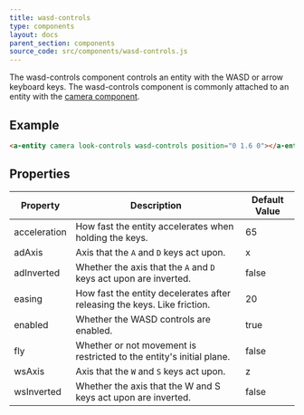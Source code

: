 ```yaml
---
title: wasd-controls
type: components
layout: docs
parent_section: components
source_code: src/components/wasd-controls.js
---
```


[components-camera]: ./camera.md

The wasd-controls component controls an entity with the WASD or arrow keyboard
keys. The wasd-controls component is commonly attached to an entity with the [camera
component][components-camera].

## Example

```html
<a-entity camera look-controls wasd-controls position="0 1.6 0"></a-entity>
```

## Properties

| Property     | Description                                                              | Default Value |
|--------------|--------------------------------------------------------------------------|---------------|
| acceleration | How fast the entity accelerates when holding the keys.                   | 65            |
| adAxis       | Axis that the `A` and `D` keys act upon.                                 | x             |
| adInverted   | Whether the axis that the `A` and `D` keys act upon are inverted.        | false         |
| easing       | How fast the entity decelerates after releasing the keys. Like friction. | 20            |
| enabled      | Whether the WASD controls are enabled.                                   | true          |
| fly          | Whether or not movement is restricted to the entity's initial plane.     | false         |
| wsAxis       | Axis that the `W` and `S` keys act upon.                                 | z             |
| wsInverted   | Whether the axis that the W and S keys act upon are inverted.            | false         |
